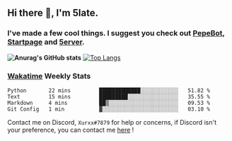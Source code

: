 ## Hi there 👋, I'm 5late.
### I've made a few cool things. I suggest you check out [PepeBot](https://github.com/5late/Pepe-Bot), [Startpage](https://github.com/5late/startpage) and [5erver](https://github.com/5late/5erver). 
**![Anurag's GitHub stats](https://github-readme-stats.vercel.app/api?username=5late&count_private=true&show_icons=true&theme=tokyonight)**
[![Top Langs](https://github-readme-stats.vercel.app/api/top-langs/?username=5late&theme=ayu-mirage)](https://github.com/anuraghazra/github-readme-stats)

### [Wakatime](https://wakatime.com/@5late) Weekly Stats

<!--START_SECTION:waka-->
```text
Python       22 mins         █████████████░░░░░░░░░░░░   51.82 % 
Text         15 mins         █████████░░░░░░░░░░░░░░░░   35.55 % 
Markdown     4 mins          ██▒░░░░░░░░░░░░░░░░░░░░░░   09.53 % 
Git Config   1 min           ▓░░░░░░░░░░░░░░░░░░░░░░░░   03.10 % 
```
<!--END_SECTION:waka-->

Contact me on Discord, ``Xurxx#7879`` for help or concerns, if Discord isn't your preference, you can contact me [here](https://github.com/5late/5late/issues) !
